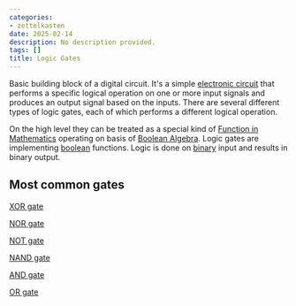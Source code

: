 ```yaml
---
categories:
- zettelkasten
date: 2025-02-14
description: No description provided.
tags: []
title: Logic Gates
---
```


Basic building block of a digital circuit. It's a simple [electronic circuit](electronic%20circuit) that performs a specific logical operation on one or more input signals and produces an output signal based on the inputs. There are several different types of logic gates, each of which performs a different logical operation. 

On the high level they can be treated as a special kind of [Function in Mathematics](Function%20in%20Mathematics.md) operating on basis of [Boolean Algebra](Boolean%20Algebra.md). Logic gates are implementing [boolean](boolean) functions. Logic is done on [binary](binary) input and results in binary output.

## Most common gates

[XOR gate](XOR%20gate.md)

[NOR gate](NOR%20gate.md)

[NOT gate](NOT%20gate.md)

[NAND gate](NAND%20gate.md)

[AND gate](AND%20gate.md)

[OR gate](OR%20gate.md)